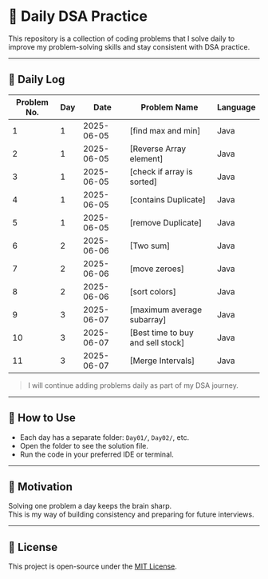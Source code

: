 # 🧠 Daily DSA Practice

This repository is a collection of coding problems that I solve daily to improve my problem-solving skills and stay consistent with DSA practice.

---

## 📅 Daily Log

| Problem No. | Day | Date       | Problem Name                       | Language |
| ----------- | --- | ---------- | ---------------------------------- | -------- |
| 1           | 1   | 2025-06-05 | \[find max and min]                | Java     |
| 2           | 1   | 2025-06-05 | \[Reverse Array element]           | Java     |
| 3           | 1   | 2025-06-05 | \[check if array is sorted]        | Java     |
| 4           | 1   | 2025-06-05 | \[contains Duplicate]              | Java     |
| 5           | 1   | 2025-06-05 | \[remove Duplicate]                | Java     |
| 6           | 2   | 2025-06-06 | \[Two sum]                         | Java     |
| 7           | 2   | 2025-06-06 | \[move zeroes]                     | Java     |
| 8           | 2   | 2025-06-06 | \[sort colors]                     | Java     |
| 9           | 3   | 2025-06-07 | \[maximum average subarray]        | Java     |
| 10          | 3   | 2025-06-07 | \[Best time to buy and sell stock] | Java     |
| 11          | 3   | 2025-06-07 | \[Merge Intervals]                 | Java     |


> I will continue adding problems daily as part of my DSA journey.

---

## 📁 How to Use

- Each day has a separate folder: `Day01/`, `Day02/`, etc.
- Open the folder to see the solution file.
- Run the code in your preferred IDE or terminal.

---

## 🙌 Motivation

Solving one problem a day keeps the brain sharp.  
This is my way of building consistency and preparing for future interviews.

---

## 📜 License

This project is open-source under the [MIT License](LICENSE).
